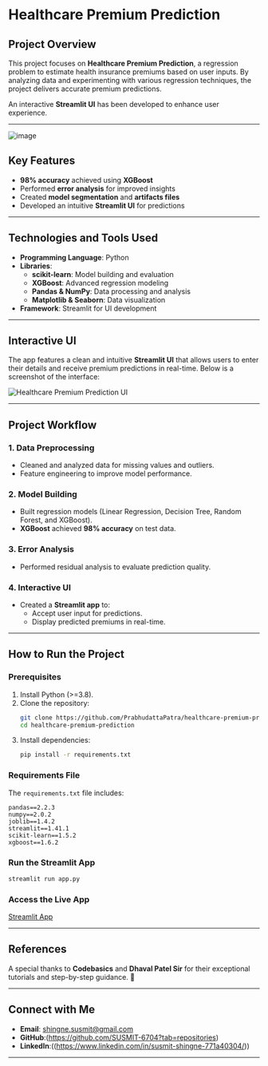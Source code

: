 # Healthcare Premium Prediction

## Project Overview
This project focuses on **Healthcare Premium Prediction**, a regression problem to estimate health insurance premiums based on user inputs. By analyzing data and experimenting with various regression techniques, the project delivers accurate premium predictions. 

An interactive **Streamlit UI** has been developed to enhance user experience.

---

![image](https://github.com/user-attachments/assets/6a36f209-a9e6-4cc2-aeb4-762d93e5cb2e)

## Key Features
- **98% accuracy** achieved using **XGBoost**
- Performed **error analysis** for improved insights
- Created **model segmentation** and **artifacts files**
- Developed an intuitive **Streamlit UI** for predictions

---

## Technologies and Tools Used
- **Programming Language**: Python
- **Libraries**:
  - **scikit-learn**: Model building and evaluation
  - **XGBoost**: Advanced regression modeling
  - **Pandas & NumPy**: Data processing and analysis
  - **Matplotlib & Seaborn**: Data visualization
- **Framework**: Streamlit for UI development

---

## Interactive UI
The app features a clean and intuitive **Streamlit UI** that allows users to enter their details and receive premium predictions in real-time. Below is a screenshot of the interface:

![Healthcare Premium Prediction UI](./ui_screenshot.png)

---

## Project Workflow
### 1. Data Preprocessing
- Cleaned and analyzed data for missing values and outliers.
- Feature engineering to improve model performance.

### 2. Model Building
- Built regression models (Linear Regression, Decision Tree, Random Forest, and XGBoost).
- **XGBoost** achieved **98% accuracy** on test data.

### 3. Error Analysis
- Performed residual analysis to evaluate prediction quality.

### 4. Interactive UI
- Created a **Streamlit app** to:
  - Accept user input for predictions.
  - Display predicted premiums in real-time.

---

## How to Run the Project
### Prerequisites
1. Install Python (>=3.8).
2. Clone the repository:
   ```bash
   git clone https://github.com/PrabhudattaPatra/healthcare-premium-prediction.git
   cd healthcare-premium-prediction
   ```
3. Install dependencies:
   ```bash
   pip install -r requirements.txt
   ```

### Requirements File
The `requirements.txt` file includes:
```
pandas==2.2.3
numpy==2.0.2
joblib==1.4.2
streamlit==1.41.1
scikit-learn==1.5.2
xgboost==1.6.2
```

### Run the Streamlit App
```bash
streamlit run app.py
```

### Access the Live App
[Streamlit App](https://lnkd.in/gb54Vsnw)

---

## References
A special thanks to **Codebasics** and **Dhaval Patel Sir** for their exceptional tutorials and step-by-step guidance. 🙏

---

## Connect with Me
- **Email**: shingne.susmit@gmail.com
- **GitHub**:(https://github.com/SUSMIT-6704?tab=repositories)
- **LinkedIn**:((https://www.linkedin.com/in/susmit-shingne-771a40304/))

---


